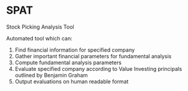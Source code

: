 # SPAT
Stock Picking Analysis Tool

Automated tool which can:
1. Find financial information for specified company
2. Gather important financial parameters for fundamental analysis
3. Compute fundamental analysis parameters
4. Evaluate specified company according to Value Investing principals outlined by Benjamin Graham
5. Output evaluations on human readable format
